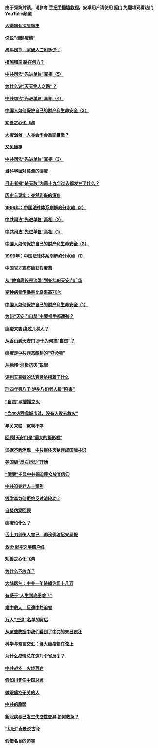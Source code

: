 #### 由于频繁封锁，请参考 [手把手翻墙教程](https://github.com/gfw-breaker/guides/wiki/)，安卓用户请使用 [网门](https://github.com/gfw-breaker/nogfw/blob/master/dl.md?t=02172000) 免翻墙观看热门YouTube频道 

#### [人得病有深层缘由](../pages/19/420864.md?t=02172000) 

#### [说说“控制疫情”](../pages/19/420831.md?t=02172000) 

#### [离年傍节　家破人亡知多少？](../pages/19/420563.md?t=02172000) 

#### [措施错施  路在何方？](../pages/19/420076.md?t=02172000) 

#### [中共司法“先进单位”真相（5）](../pages/19/419453.md?t=02172000) 

#### [为什么说“天无绝人之路”？](../pages/19/419618.md?t=02172000) 

#### [中共司法“先进单位”真相（4）](../pages/19/419452.md?t=02172000) 

#### [中国人如何保护自己的财产和生命安全（3）](../pages/19/419405.md?t=02172000) 

#### [劝善之心化飞鸿](../pages/19/418758.md?t=02172000) 

#### [大疫汹汹　人类会不会重蹈覆辙？](../pages/19/419691.md?t=02172000) 

#### [又见瘟神](../pages/19/419225.md?t=02172000) 

#### [中共司法“先进单位”真相（3）](../pages/19/419451.md?t=02172000) 

#### [当科学面对莫测的瘟疫](../pages/19/419625.md?t=02172000) 

#### [目击者揭“杀无赦”内幕十九年过去都发生了什么？](../pages/19/419617.md?t=02172000) 

#### [历史与现实：突然到来的瘟疫](../pages/19/419619.md?t=02172000) 

#### [1999年：中国法律体系崩解的分水岭（2）](../pages/19/419455.md?t=02172000) 

#### [中共司法“先进单位”真相（2）](../pages/19/419450.md?t=02172000) 

#### [中共司法“先进单位”真相（1）](../pages/19/419449.md?t=02172000) 

#### [中国人如何保护自己的财产和生命安全（2）](../pages/19/419404.md?t=02172000) 

#### [1999年：中国法律体系崩解的分水岭（1）](../pages/19/419454.md?t=02172000) 

#### [中国官方宣布破获假疫苗](../pages/19/419504.md?t=02172000) 

#### [从“教育局长是流氓”到蛇年的天安门广场](../pages/19/419470.md?t=02172000) 

#### [变种病毒传播率比原来高70％](../pages/19/419456.md?t=02172000) 

#### [中国人如何保护自己的财产和生命安全（1）](../pages/19/419403.md?t=02172000) 

#### [为何“天安门自焚”主要推手都遭殃？](../pages/19/419348.md?t=02172000) 

#### [瘟疫来袭 绕过几种人？](../pages/19/419349.md?t=02172000) 

#### [从香山到天安门 罗干为何搞“自焚”？](../pages/19/419270.md?t=02172000) 

#### [瘟疫是中共罪恶酿制的“夺命酒”](../pages/19/419223.md?t=02172000) 

#### [从徐栩“消极抗灾”说起](../pages/19/419224.md?t=02172000) 

#### [诬判无辜者的法官最终捞着了什么](../pages/19/419268.md?t=02172000) 

#### [刑四年罚八千 泸州八旬老人指“陷害”](../pages/19/419232.md?t=02172000) 

#### [“自焚”与插播之火](../pages/19/419226.md?t=02172000) 

#### [“当大火吞噬城市时，没有人敢去救火”](../pages/19/419077.md?t=02172000) 

#### [年关来临　冤判不停](../pages/19/419093.md?t=02172000) 

#### [回顾|天安门是“最大的摄影棚”](../pages/19/380866.md?t=02172000) 

#### [证据不断浮现　中共群体灭绝罪成国际共识](../pages/19/419031.md?t=02172000) 

#### [美国版“反右运动”开始](../pages/19/419030.md?t=02172000) 

#### [“清零”突显中共逼迫民众放弃信仰](../pages/19/418995.md?t=02172000) 

#### [中共迫害老人十案例](../pages/19/418831.md?t=02172000) 

#### [钱学森为何拒绝反对法轮功？](../pages/19/418905.md?t=02172000) 

#### [自焚伪案回顾](../pages/19/418799.md?t=02172000) 

#### [瘟疫怕什么？](../pages/19/418800.md?t=02172000) 

#### [舌上刀剑伤人害己　诽谤佛法招来恶报](../pages/19/418731.md?t=02172000) 

#### [救命 就差这层窗户纸](../pages/19/418706.md?t=02172000) 

#### [劝善之心化飞鸿](../pages/19/416766.md?t=02172000) 

#### [为什么不放弃？](../pages/19/418691.md?t=02172000) 

#### [大陆医生：中共一年杀掉你们十几万](../pages/19/418670.md?t=02172000) 

#### [有感于“人生到底图啥？”](../pages/19/418624.md?t=02172000) 

#### [难中救人　反遭中共迫害](../pages/19/418414.md?t=02172000) 

#### [万人“三退”名单的背后](../pages/19/418505.md?t=02172000) 

#### [从这些数据中我们看到了中共的末日疯狂](../pages/19/418420.md?t=02172000) 

#### [科学与预言交汇：特大瘟疫箭在弦上](../pages/19/418266.md?t=02172000) 

#### [为什么疫情总在这几个省反复？](../pages/19/418219.md?t=02172000) 

#### [中共战疫　火烧百姓](../pages/19/418220.md?t=02172000) 

#### [假如川普任中国总统](../pages/19/418174.md?t=02172000) 

#### [做跟瘟疫无关的人](../pages/19/418171.md?t=02172000) 

#### [中共的脆弱](../pages/19/418196.md?t=02172000) 

#### [新冠病毒已发生失控性变异 如何救急？](../pages/19/418032.md?t=02172000) 

#### [“幻日”奇景说古今](../pages/19/418033.md?t=02172000) 

#### [假借名目的迫害](../pages/19/418055.md?t=02172000) 

